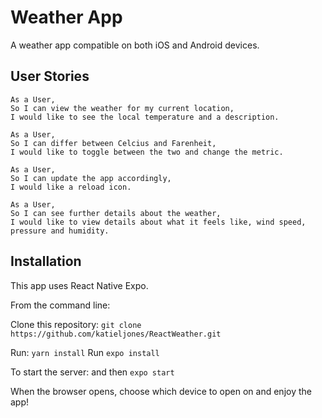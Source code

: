 # Weather App

A weather app compatible on both iOS and Android devices. 

## User Stories
```
As a User,
So I can view the weather for my current location,
I would like to see the local temperature and a description.
```
```
As a User, 
So I can differ between Celcius and Farenheit, 
I would like to toggle between the two and change the metric.
```
```
As a User, 
So I can update the app accordingly, 
I would like a reload icon.
```
```
As a User, 
So I can see further details about the weather, 
I would like to view details about what it feels like, wind speed, pressure and humidity.
```

## Installation 
This app uses React Native Expo. 

From the command line:

Clone this repository: 
``` git clone https://github.com/katieljones/ReactWeather.git ```

Run: ```yarn install```
Run ```expo install ```

To start the server:
and then ``` expo start ```

When the browser opens, choose which device to open on and enjoy the app! 
